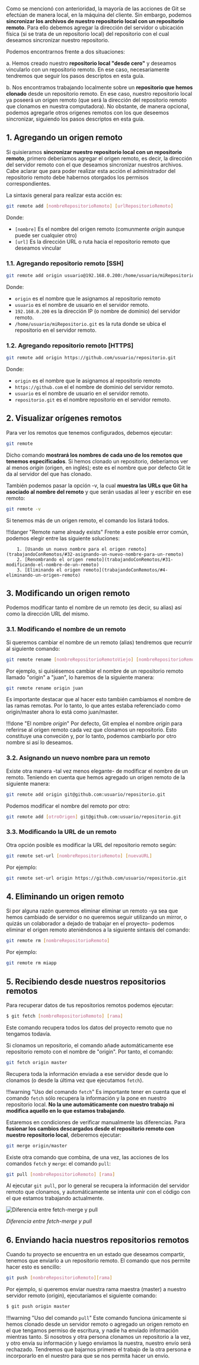 Como se mencionó con anterioridad, la mayoría de las acciones de Git se efectúan de manera local, en la máquina del cliente. Sin embargo, podemos **sincronizar los archivos de nuestro repositorio local con un repositorio remoto**. Para ello debemos agregar la dirección del servidor o ubicación física (si se trata de un repositorio local) del repositorio con el cual deseamos sincronizar nuestro repositorio. 

Podemos encontrarnos frente a dos situaciones: 

a. Hemos creado nuestro **repositorio local "desde cero"** y deseamos vincularlo con un repositorio remoto. En ese caso, necesariamente tendremos que seguir los pasos descriptos en esta guía. 

b. Nos encontramos trabajando localmente sobre un **repositorio que hemos clonado** desde un repositorio remoto. En ese caso, nuestro repositorio local ya poseerá un origen remoto (que será la dirección del repositorio remoto que clonamos en nuestra computadora). No obstante, de manera opcional, podemos agregarle otros origenes remotos con los que deseemos sincronizar, siguiendo los pasos descriptos en esta guía.


## 1. Agregando un origen remoto

Si quisieramos **sincronizar nuestro repositorio local con un repositorio remoto**, primero deberíamos agregar el origen remoto, es decir, la dirección del servidor remoto con el que deseamos sincronizar nuestros archivos. Cabe aclarar que para poder realizar esta acción el administrador del repositorio remoto debe habernos otorgados los permisos correspondientes. 

La sintaxis general para realizar esta acción es: 

```bash
git remote add [nombreRepositorioRemoto] [urlRepositorioRemoto]
```
Donde:

* `[nombre]` Es el nombre del origen remoto (comunmente _origin_ aunque puede ser cualquier otro)
* `[url]` Es la dirección URL o ruta hacia el repositorio remoto que deseamos vincular

### 1.1. Agregando repositorio remoto [SSH]
```bash
git remote add origin usuario@192.168.0.200:/home/usuario/miRepositorio.git
```
Donde:

* `origin` es el nombre que le asignamos al repositorio remoto
* `usuario` es el nombre de usuario en el servidor remoto.
* `192.168.0.200` es la dirección IP (o nombre de dominio) del servidor remoto. 
* `/home/usuario/miRepositorio.git` es la ruta donde se ubica el repositorio en el servidor remoto.

### 1.2. Agregando repositorio remoto [HTTPS]
```bash
git remote add origin https://github.com/usuario/repositorio.git
```
Donde:

* `origin` es el nombre que le asignamos al repositorio remoto
* `https://github.com` el el nombre de dominio del servidor remoto.
* `usuario` es el nombre de usuario en el servidor remoto.
* `repositorio.git` es el nombre repositorio en el servidor remoto.

## 2. Visualizar orígenes remotos
Para ver los remotos que tenemos configurados, debemos ejecutar:

```bash
git remote
```
Dicho comando **mostrará los nombres de cada uno de los remotos que tenemos especificados**. Si hemos clonado un repositorio, deberíamos ver al menos _origin_ (origen, en inglés); este es el nombre que por defecto Git le da al servidor del que has clonado.

También podemos pasar la opción -v, la cual **muestra las URLs que Git ha asociado al nombre del remoto** y que serán usadas al leer y escribir en ese remoto:

```bash
git remote -v
```

Si tenemos más de un origen remoto, el comando los listará todos. 

!!!danger "Remote name already exists"
		Frente a este posible error común, podemos elegir entre las siguiente soluciones: 

		1. [Usando un nuevo nombre para el origen remoto](trabajandoConRemotos/#32-asignando-un-nuevo-nombre-para-un-remoto)
		2. [Renombrando el origen remoto](trabajandoConRemotos/#31-modificando-el-nombre-de-un-remoto)
		3. [Eliminando el origen remoto](trabajandoConRemotos/#4-eliminando-un-origen-remoto)

## 3. Modificando un origen remoto

Podemos modificar tanto el nombre de un remoto (es decir, su alias) así como la dirección URL del mismo. 


### 3.1. Modificando el nombre de un remoto

Si queremos cambiar el nombre de un remoto (alias) tendremos que recurrir al siguiente comando: 

```bash
git remote rename [nombreRepositorioRemotoViejo] [nombreRepositorioRemotoNuevo]
```

Por ejemplo, si quisiésemos cambiar el nombre de un repositorio remoto llamado "origin" a "juan", lo haremos de la siguiente manera: 

```bash
git remote rename origin juan
```
Es importante destacar que al hacer esto también cambiamos el nombre de las ramas remotas. Por lo tanto, lo que antes estaba referenciado como origin/master ahora lo está como juan/master.

!!!done "El nombre _origin_"
		Por defecto, Git emplea el nombre _origin_ para referirse al origen remoto cada vez que clonamos un repositorio. Esto constituye una conveción y, por lo tanto, podemos cambiarlo por otro nombre si así lo deseamos.

### 3.2. Asignando un nuevo nombre para un remoto
Existe otra manera -tal vez menos elegante- de modificar el nombre de un remoto. Teniendo en cuenta que hemos agregado un origen remoto de la siguiente manera: 

```bash
git remote add origin git@github.com:usuario/repositorio.git  
```
Podemos modificar el nombre del remoto por otro: 

```bash
git remote add [otroOrigen] git@github.com:usuario/repositorio.git  
```

### 3.3. Modificando la URL de un remoto

Otra opción posible es modificar la URL del repositorio remoto según: 

```bash
git remote set-url [nombreRepositorioRemoto] [nuevaURL]
```
Por ejemplo: 

```bash
git remote set-url origin https://github.com/usuario/repositorio.git
```

## 4. Eliminando un origen remoto
Si por alguna razón queremos eliminar eliminar un remoto -ya sea que hemos cambiado de servidor o no queremos seguir utilizando un mirror, o quizás un colaborador a dejado de trabajar en el proyecto- podemos eliminar el origen remoto ateniéndonos a la siguiente sintaxis del comando:

```bash
git remote rm [nombreRepositorioRemoto] 
```
Por ejemplo: 

```bash
git remote rm miapp
```

## 5. Recibiendo desde nuestros repositorios remotos
Para recuperar datos de tus repositorios remotos podemos ejecutar:

```bash
$ git fetch [nombreRepositorioRemoto] [rama]
```

Este comando recupera todos los datos del proyecto remoto que no tengamos todavía.

Si clonamos un repositorio, el comando añade automáticamente ese repositorio remoto con el nombre de "origin". Por tanto, el comando: 

```bash
git fetch origin master
```
Recupera toda la información enviada a ese servidor desde que lo clonamos (o desde la última vez que ejecutamos `fetch`). 

!!!warning "Uso del comando `fetch`"
		Es importante tener en cuenta que el comando `fetch` sólo recupera la información y la pone en nuestro repositorio local. **No la une automáticamente con nuestro trabajo ni modifica aquello en lo que estamos trabajando**. 

Estaremos en condiciones de verificar manualmente las diferencias. Para **fusionar los cambios descargados desde el repositorio remoto con nuestro repositorio local**, deberemos ejecutar: 

```bash
git merge origin/master
```

Existe otra comando que combina, de una vez, las acciones de los comandos `fetch` y `merge`: el comando `pull`: 

```bash
git pull [nombreRepositorioRemoto] [rama]
```

Al ejecutar `git pull`, por lo general se recupera la información del servidor remoto que clonamos, y automáticamente se intenta unir con el código con el que estamos trabajando actualmente.


![Diferencia entre fetch-merge y pull](imgGit/fetchMergePull2.png)

_Diferencia entre fetch-merge y pull_

## 6. Enviando hacia nuestros repositorios remotos

Cuando tu proyecto se encuentra en un estado que deseamos compartir, tenemos que enviarlo a un repositorio remoto. El comando que nos permite hacer esto es sencillo: 

```bash
git push [nombreRepositorioRemoto][rama]
```

Por ejemplo, si queremos enviar nuestra rama maestra (master) a nuestro servidor remoto (origin), ejecutaríamos el siguiente comando:

```bash
$ git push origin master
```
!!!warning "Uso del comando `pull`"
		Este comando funciona únicamente si hemos clonado desde un servidor remoto o agregado un origen remoto en el que tengamos permiso de escritura, y nadie ha enviado información mientras tanto. Si nosotros y otra persona clonamos un repositorio a la vez, y otro envía su información y luego enviamos la nuestra, nuestro envío será rechazado. Tendremos que bajarnos primero el trabajo de la otra persona e incorporarlo en el nuestro para que se nos permita hacer un envío. 
		
